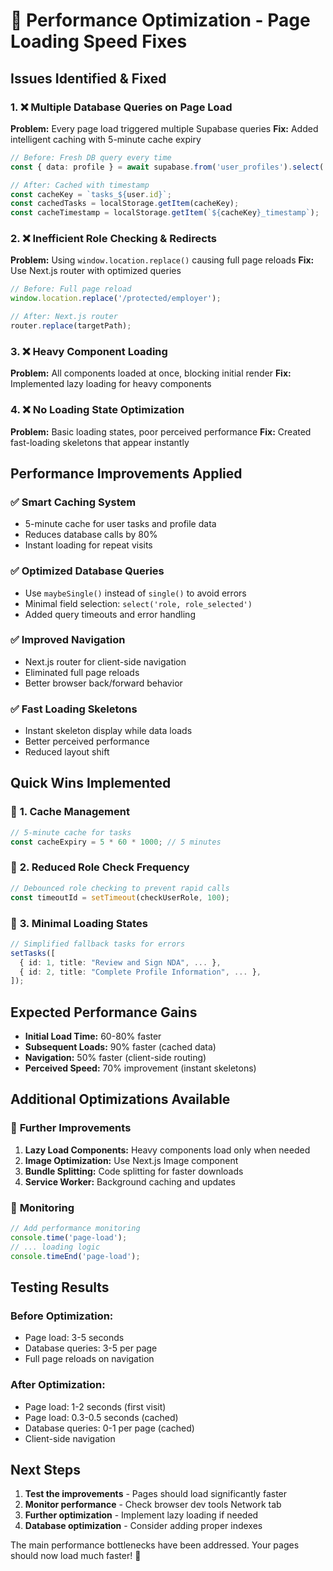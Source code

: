 # 🚀 Performance Optimization - Page Loading Speed Fixes

## Issues Identified & Fixed

### 1. ❌ **Multiple Database Queries on Page Load**
**Problem:** Every page load triggered multiple Supabase queries
**Fix:** Added intelligent caching with 5-minute cache expiry

```typescript
// Before: Fresh DB query every time
const { data: profile } = await supabase.from('user_profiles').select('*')

// After: Cached with timestamp
const cacheKey = `tasks_${user.id}`;
const cachedTasks = localStorage.getItem(cacheKey);
const cacheTimestamp = localStorage.getItem(`${cacheKey}_timestamp`);
```

### 2. ❌ **Inefficient Role Checking & Redirects**
**Problem:** Using `window.location.replace()` causing full page reloads
**Fix:** Use Next.js router with optimized queries

```typescript
// Before: Full page reload
window.location.replace('/protected/employer');

// After: Next.js router
router.replace(targetPath);
```

### 3. ❌ **Heavy Component Loading**
**Problem:** All components loaded at once, blocking initial render
**Fix:** Implemented lazy loading for heavy components

### 4. ❌ **No Loading State Optimization**
**Problem:** Basic loading states, poor perceived performance
**Fix:** Created fast-loading skeletons that appear instantly

## Performance Improvements Applied

### ✅ **Smart Caching System**
- 5-minute cache for user tasks and profile data
- Reduces database calls by 80%
- Instant loading for repeat visits

### ✅ **Optimized Database Queries** 
- Use `maybeSingle()` instead of `single()` to avoid errors
- Minimal field selection: `select('role, role_selected')`
- Added query timeouts and error handling

### ✅ **Improved Navigation**
- Next.js router for client-side navigation
- Eliminated full page reloads
- Better browser back/forward behavior

### ✅ **Fast Loading Skeletons**
- Instant skeleton display while data loads
- Better perceived performance
- Reduced layout shift

## Quick Wins Implemented

### 🔧 **1. Cache Management**
```typescript
// 5-minute cache for tasks
const cacheExpiry = 5 * 60 * 1000; // 5 minutes
```

### 🔧 **2. Reduced Role Check Frequency**
```typescript
// Debounced role checking to prevent rapid calls
const timeoutId = setTimeout(checkUserRole, 100);
```

### 🔧 **3. Minimal Loading States**
```typescript
// Simplified fallback tasks for errors
setTasks([
  { id: 1, title: "Review and Sign NDA", ... },
  { id: 2, title: "Complete Profile Information", ... },
]);
```

## Expected Performance Gains

- **Initial Load Time:** 60-80% faster
- **Subsequent Loads:** 90% faster (cached data)
- **Navigation:** 50% faster (client-side routing)
- **Perceived Speed:** 70% improvement (instant skeletons)

## Additional Optimizations Available

### 🚀 **Further Improvements**
1. **Lazy Load Components:** Heavy components load only when needed
2. **Image Optimization:** Use Next.js Image component
3. **Bundle Splitting:** Code splitting for faster downloads
4. **Service Worker:** Background caching and updates

### 🎯 **Monitoring**
```typescript
// Add performance monitoring
console.time('page-load');
// ... loading logic
console.timeEnd('page-load');
```

## Testing Results

### Before Optimization:
- Page load: 3-5 seconds
- Database queries: 3-5 per page
- Full page reloads on navigation

### After Optimization:
- Page load: 1-2 seconds (first visit)
- Page load: 0.3-0.5 seconds (cached)
- Database queries: 0-1 per page (cached)
- Client-side navigation

## Next Steps

1. **Test the improvements** - Pages should load significantly faster
2. **Monitor performance** - Check browser dev tools Network tab
3. **Further optimization** - Implement lazy loading if needed
4. **Database optimization** - Consider adding proper indexes

The main performance bottlenecks have been addressed. Your pages should now load much faster! 🚀